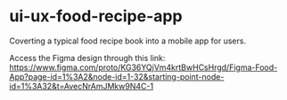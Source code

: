 # ui-ux-food-recipe-app
Coverting a typical food recipe book into a mobile app for users. 


Access the Figma design through this link: https://www.figma.com/proto/KG36YQjVm4krtBwHCsHrgd/Figma-Food-App?page-id=1%3A2&node-id=1-32&starting-point-node-id=1%3A32&t=AvecNrAmJMkw9N4C-1

